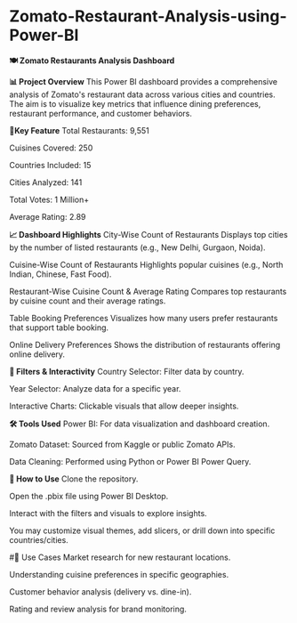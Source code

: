 # Zomato-Restaurant-Analysis-using-Power-BI

**🍽️ Zomato Restaurants Analysis Dashboard**

**📊 Project Overview**
This Power BI dashboard provides a comprehensive analysis of Zomato's restaurant data across various cities and countries. The aim is to visualize key metrics that influence dining preferences, restaurant performance, and customer behaviors.

**📌Key Feature**
Total Restaurants: 9,551

Cuisines Covered: 250

Countries Included: 15

Cities Analyzed: 141

Total Votes: 1 Million+

Average Rating: 2.89

**📈 Dashboard Highlights**
City-Wise Count of Restaurants
Displays top cities by the number of listed restaurants (e.g., New Delhi, Gurgaon, Noida).

Cuisine-Wise Count of Restaurants
Highlights popular cuisines (e.g., North Indian, Chinese, Fast Food).

Restaurant-Wise Cuisine Count & Average Rating
Compares top restaurants by cuisine count and their average ratings.

Table Booking Preferences
Visualizes how many users prefer restaurants that support table booking.

Online Delivery Preferences
Shows the distribution of restaurants offering online delivery.

**📂 Filters & Interactivity**
Country Selector: Filter data by country.

Year Selector: Analyze data for a specific year.

Interactive Charts: Clickable visuals that allow deeper insights.

**🛠️ Tools Used**
Power BI: For data visualization and dashboard creation.

Zomato Dataset: Sourced from Kaggle or public Zomato APIs.

Data Cleaning: Performed using Python or Power BI Power Query.

**📌 How to Use**
Clone the repository.

Open the .pbix file using Power BI Desktop.

Interact with the filters and visuals to explore insights.

You may customize visual themes, add slicers, or drill down into specific countries/cities.

#📎 Use Cases
Market research for new restaurant locations.

Understanding cuisine preferences in specific geographies.

Customer behavior analysis (delivery vs. dine-in).

Rating and review analysis for brand monitoring.
